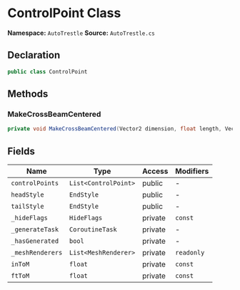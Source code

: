 # ControlPoint Class

**Namespace:** `AutoTrestle`
**Source:** `AutoTrestle.cs`

## Declaration

```csharp
public class ControlPoint
```

## Methods

### MakeCrossBeamCentered

```csharp
private void MakeCrossBeamCentered(Vector2 dimension, float length, Vector4 at)
```

## Fields

| Name | Type | Access | Modifiers |
|------|------|--------|-----------|
| `controlPoints` | `List<ControlPoint>` | public | - |
| `headStyle` | `EndStyle` | public | - |
| `tailStyle` | `EndStyle` | public | - |
| `_hideFlags` | `HideFlags` | private | `const` |
| `_generateTask` | `CoroutineTask` | private | - |
| `_hasGenerated` | `bool` | private | - |
| `_meshRenderers` | `List<MeshRenderer>` | private | `readonly` |
| `inToM` | `float` | private | `const` |
| `ftToM` | `float` | private | `const` |

